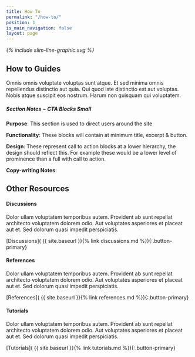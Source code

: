 ```yaml
---
title: How To
permalink: "/how-to/"
position: 1
is_main_navigation: false
layout: page
---
```


<article markdown="0" class="hero--sub">

<i class="line-graphic">{% include slim-line-graphic.svg %}</i>

<div>

<h1>How to Guides</h1>
<p>Omnis omnis voluptate voluptas sunt atque. Et sed minima omnis repellendus distinctio aut quia. Qui quod iste distinctio est aut voluptas. Nobis atque suscipit eos nostrum. Harum non quisquam qui voluptatem.</p>

</div>
<figure>
<div style="background: url({{ site.url }}/openactive/assets/images/sideplank.jpg)center center / cover no-repeat;"></div>
</figure>

</article>

<article class="note-wrap">
<div class="notes">

##### Section Notes ~ CTA Blocks Small
**Purpose**: This section is used to direct users around the site

**Functionality**: These blocks will contain at minimum title, excerpt & button.

**Design**: These represent call to action blocks at a lower hierarchy, the design should reflect this. For example these would be a lower level of prominence than a full with call to action.

**Copy-writing Notes**:
</div>
</article>


<article class="call_to_action title-row">
<h2 class="sub-heading-two">Other Resources</h2>
<div class="subgrid">
<div markdown="1" class="three getting-started">

#### Discussions
Dolor ullam voluptatem temporibus autem. Provident ab sunt repellat architecto voluptatem dolorem odio. Aut voluptates asperiores et placeat aut et. Sed dolorum quasi impedit perspiciatis.

[Discussions]( {{ site.baseurl }}{% link discussions.md %}){:.button-primary}

</div>
<div markdown="1" class="three developer">


#### References
Dolor ullam voluptatem temporibus autem. Provident ab sunt repellat architecto voluptatem dolorem odio. Aut voluptates asperiores et placeat aut et. Sed dolorum quasi impedit perspiciatis.

[References]( {{ site.baseurl }}{% link references.md %}){:.button-primary}

</div>
<div markdown="1" class="three community">

#### Tutorials
Dolor ullam voluptatem temporibus autem. Provident ab sunt repellat architecto voluptatem dolorem odio. Aut voluptates asperiores et placeat aut et. Sed dolorum quasi impedit perspiciatis.

[Tutorials]( {{ site.baseurl }}{% link tutorials.md %}){:.button-primary}

</div>
</div>

</article>